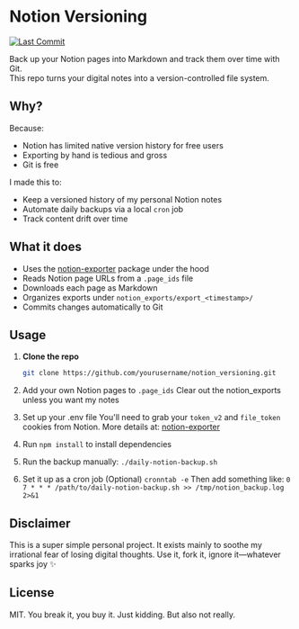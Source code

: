 # Notion Versioning
[![Last Commit](https://img.shields.io/github/last-commit/ToriK17/notion_versioning)](https://github.com/ToriK17/notion_versioning)


Back up your Notion pages into Markdown and track them over time with Git.  
This repo turns your digital notes into a version-controlled file system.

## Why?

Because:
- Notion has limited native version history for free users
- Exporting by hand is tedious and gross
- Git is free

I made this to:
- Keep a versioned history of my personal Notion notes
- Automate daily backups via a local `cron` job
- Track content drift over time

## What it does

- Uses the [notion-exporter](https://github.com/yannbolliger/notion-exporter) package under the hood
- Reads Notion page URLs from a `.page_ids` file
- Downloads each page as Markdown
- Organizes exports under `notion_exports/export_<timestamp>/`
- Commits changes automatically to Git

## Usage

1. **Clone the repo**  
   ```bash
   git clone https://github.com/yourusername/notion_versioning.git

2. Add your own Notion pages to `.page_ids`
   Clear out the notion_exports unless you want my notes

3. Set up your .env file
   You'll need to grab your `token_v2` and `file_token` cookies from Notion.
   More details at: [notion-exporter](https://github.com/yannbolliger/notion-exporter)

4. Run `npm install` to install dependencies

5. Run the backup manually: `./daily-notion-backup.sh`

6. Set it up as a cron job (Optional)
  `cronntab -e`
  Then add something like:
  `0 7 * * * /path/to/daily-notion-backup.sh >> /tmp/notion_backup.log 2>&1`

## Disclaimer
This is a super simple personal project.
It exists mainly to soothe my irrational fear of losing digital thoughts.
Use it, fork it, ignore it—whatever sparks joy ✨

## License
MIT. You break it, you buy it. Just kidding. But also not really.
